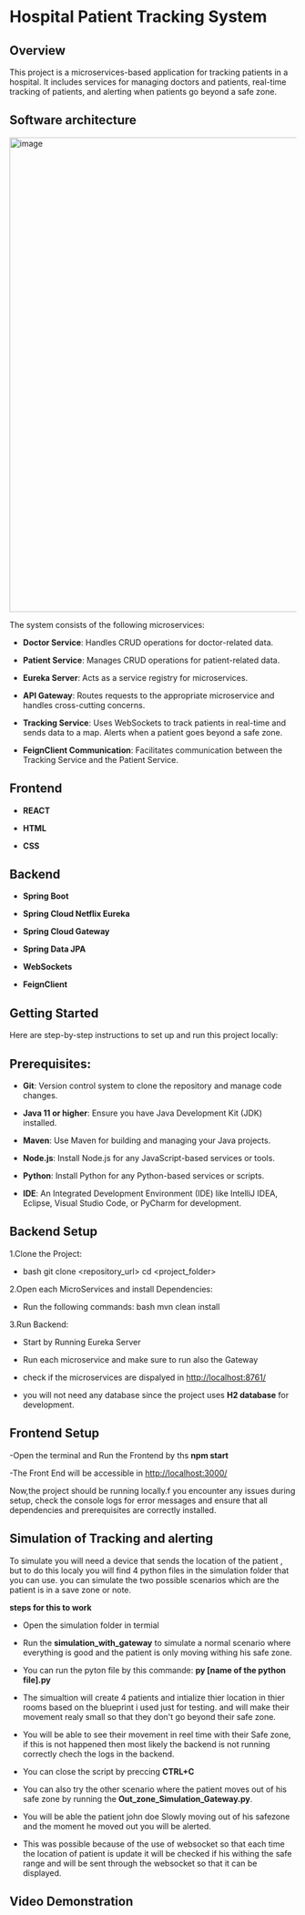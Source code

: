 # Hospital Patient Tracking System
## Overview 
This project is a microservices-based application for tracking patients in a hospital. It includes services for managing doctors and patients, real-time tracking of patients, and alerting when patients go beyond a safe zone.
## Software architecture
<img width="833" alt="image" src="https://github.com/user-attachments/assets/1d694f56-11cf-4d7a-a4d6-8933293da1ec" />

The system consists of the following microservices: 

- **Doctor Service**: Handles CRUD operations for doctor-related data.
  
- **Patient Service**: Manages CRUD operations for patient-related data.
  
- **Eureka Server**: Acts as a service registry for microservices.
  
- **API Gateway**: Routes requests to the appropriate microservice and handles cross-cutting concerns.
  
- **Tracking Service**: Uses WebSockets to track patients in real-time and sends data to a map. Alerts when a patient goes beyond a safe zone.
  
- **FeignClient Communication**: Facilitates communication between the Tracking Service and the Patient Service.

## Frontend

-  **REACT**

-  **HTML**

-  **CSS**

## Backend

- **Spring Boot**
  
- **Spring Cloud Netflix Eureka**
  
- **Spring Cloud Gateway**
  
- **Spring Data JPA**
  
- **WebSockets**
  
- **FeignClient**

## Getting Started

Here are step-by-step instructions to set up and run this project locally:

## Prerequisites:
- **Git**: Version control system to clone the repository and manage code changes.
  
- **Java 11 or higher**: Ensure you have Java Development Kit (JDK) installed.
  
- **Maven**: Use Maven for building and managing your Java projects.
  
- **Node.js**: Install Node.js for any JavaScript-based services or tools.
  
- **Python**: Install Python for any Python-based services or scripts.
  
- **IDE**: An Integrated Development Environment (IDE) like IntelliJ IDEA, Eclipse, Visual Studio Code, or PyCharm for development.

## Backend Setup

1.Clone the Project: 

- bash git clone <repository_url> cd <project_folder>

2.Open each MicroServices and install Dependencies:

- Run the following commands: bash mvn clean install

3.Run Backend:

- Start by Running Eureka Server 

- Run each microservice and make sure to run also the Gateway 

- check if the microservices are dispalyed in [http://localhost:8761/](http://localhost:8761/)

- you will not need any database since the project uses **H2 database** for development.

## Frontend Setup 

-Open the terminal and Run the Frontend by ths **npm start**

-The Front End will be accessible in [http://localhost:3000/](http://localhost:3000/)

Now,the project should be running locally.f you encounter any issues during setup, check the console logs for error messages and ensure that all dependencies and prerequisites are correctly installed.

## Simulation of Tracking and alerting 

To simulate you will need a device that sends the location of the patient , but to do this localy you will find 4 python files in the simulation folder that you can use. you can simulate the two possible scenarios which are the patient is in a save zone or note.

**steps for this to work**

- Open the simulation folder in termial

- Run the **simulation_with_gateway** to simulate a normal scenario where everything is good and the patient is only moving withing his safe zone.

- You can run the pyton file by this commande: **py [name of the python file].py**

- The simualtion will create 4 patients and intialize thier location in thier rooms based on the blueprint i used just for testing. and will make their movement realy small so that they don't go beyond their safe zone.

- You will be able to see their movement in reel time with their Safe zone, if this is not happened then most likely the backend is not running correctly chech the logs in the backend.

- You can close the script by preccing **CTRL+C**

- You can also try the other scenario where the patient moves out of his safe zone by running the **Out_zone_Simulation_Gateway.py**.

- You will be able the patient john doe Slowly moving out of his safezone and the moment he moved out you will be alerted.

- This was possible because of the use of websocket so that each time the location of patient is update it will be checked if his withing the safe range and will be sent through the websocket so that it can be displayed.

## Video Demonstration
